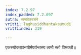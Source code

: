 ```yaml
---
index: 7.2.97
index_padded: 7.2.097
sutra: त्वमावेकवचने
vritti: laghusiddhantakaumudi
vrittiindex: 319

---
```

एकस्योक्तावनयोर्मपर्यन्तस्य त्वमौ स्तो विभक्तौ॥